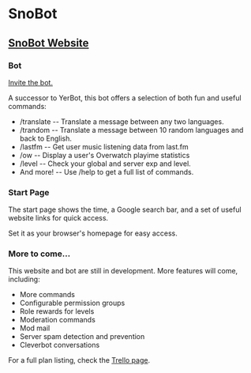 # SnoBot

## [SnoBot Website](https://snobot.xyz)

 ### Bot
 
[Invite the bot.](https://discordapp.com/oauth2/authorize?client_id=606167605165817856&permissions=0&scope=bot)

A successor to YerBot, this bot offers a selection of both fun and useful commands:

* /translate -- Translate a message between any two languages.
* /trandom -- Translate a message between 10 random languages and back to English.
* /lastfm -- Get user music listening data from last.fm
* /ow -- Display a user's Overwatch playime statistics
* /level -- Check your global and server exp and level.
* And more! -- Use /help to get a full list of commands.

### Start Page
The start page shows the time, a Google search bar, and a set of useful website links for quick access.

Set it as your browser's homepage for easy access.

### More to come...
This website and bot are still in development. More features will come, including:

* More commands
* Configurable permission groups
* Role rewards for levels
* Moderation commands
* Mod mail
* Server spam detection and prevention
* Cleverbot conversations

For a full plan listing, check the [Trello page](https://trello.com/b/ic3OCNEa/snobot).
